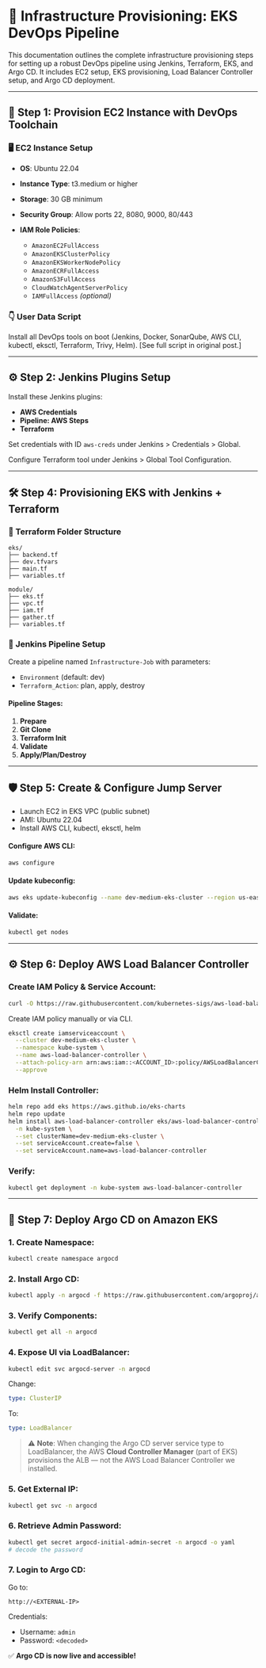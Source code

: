 # 🧱 Infrastructure Provisioning: EKS DevOps Pipeline

This documentation outlines the complete infrastructure provisioning steps for setting up a robust DevOps pipeline using Jenkins, Terraform, EKS, and Argo CD. It includes EC2 setup, EKS provisioning, Load Balancer Controller setup, and Argo CD deployment.

---

## 🚀 Step 1: Provision EC2 Instance with DevOps Toolchain

### 🖥️ EC2 Instance Setup

* **OS**: Ubuntu 22.04
* **Instance Type**: t3.medium or higher
* **Storage**: 30 GB minimum
* **Security Group**: Allow ports 22, 8080, 9000, 80/443
* **IAM Role Policies**:

  * `AmazonEC2FullAccess`
  * `AmazonEKSClusterPolicy`
  * `AmazonEKSWorkerNodePolicy`
  * `AmazonECRFullAccess`
  * `AmazonS3FullAccess`
  * `CloudWatchAgentServerPolicy`
  * `IAMFullAccess` *(optional)*

### 👇 User Data Script

Install all DevOps tools on boot (Jenkins, Docker, SonarQube, AWS CLI, kubectl, eksctl, Terraform, Trivy, Helm). \[See full script in original post.]

---

## ⚙️ Step 2: Jenkins Plugins Setup

Install these Jenkins plugins:

* **AWS Credentials**
* **Pipeline: AWS Steps**
* **Terraform**

Set credentials with ID `aws-creds` under Jenkins > Credentials > Global.

Configure Terraform tool under Jenkins > Global Tool Configuration.

---

## 🛠️ Step 4: Provisioning EKS with Jenkins + Terraform

### 📁 Terraform Folder Structure

```
eks/
├── backend.tf
├── dev.tfvars
├── main.tf
├── variables.tf

module/
├── eks.tf
├── vpc.tf
├── iam.tf
├── gather.tf
├── variables.tf
```

### 🔧 Jenkins Pipeline Setup

Create a pipeline named `Infrastructure-Job` with parameters:

* `Environment` (default: dev)
* `Terraform_Action`: plan, apply, destroy

#### Pipeline Stages:

1. **Prepare**
2. **Git Clone**
3. **Terraform Init**
4. **Validate**
5. **Apply/Plan/Destroy**

---

## 🛡️ Step 5: Create & Configure Jump Server

* Launch EC2 in EKS VPC (public subnet)
* AMI: Ubuntu 22.04
* Install AWS CLI, kubectl, eksctl, helm

#### Configure AWS CLI:

```bash
aws configure
```

#### Update kubeconfig:

```bash
aws eks update-kubeconfig --name dev-medium-eks-cluster --region us-east-1
```

#### Validate:

```bash
kubectl get nodes
```

---

## ⚙️ Step 6: Deploy AWS Load Balancer Controller

### Create IAM Policy & Service Account:

```bash
curl -O https://raw.githubusercontent.com/kubernetes-sigs/aws-load-balancer-controller/v2.5.4/docs/install/iam_policy.json
```

Create IAM policy manually or via CLI.

```bash
eksctl create iamserviceaccount \
  --cluster dev-medium-eks-cluster \
  --namespace kube-system \
  --name aws-load-balancer-controller \
  --attach-policy-arn arn:aws:iam::<ACCOUNT_ID>:policy/AWSLoadBalancerControllerIAMPolicy \
  --approve
```

### Helm Install Controller:

```bash
helm repo add eks https://aws.github.io/eks-charts
helm repo update
helm install aws-load-balancer-controller eks/aws-load-balancer-controller \
  -n kube-system \
  --set clusterName=dev-medium-eks-cluster \
  --set serviceAccount.create=false \
  --set serviceAccount.name=aws-load-balancer-controller
```

### Verify:

```bash
kubectl get deployment -n kube-system aws-load-balancer-controller
```

---

## 🚀 Step 7: Deploy Argo CD on Amazon EKS

### 1. Create Namespace:

```bash
kubectl create namespace argocd
```

### 2. Install Argo CD:

```bash
kubectl apply -n argocd -f https://raw.githubusercontent.com/argoproj/argo-cd/v2.4.7/manifests/install.yaml
```

### 3. Verify Components:

```bash
kubectl get all -n argocd
```

### 4. Expose UI via LoadBalancer:

```bash
kubectl edit svc argocd-server -n argocd
```

Change:

```yaml
type: ClusterIP
```

To:

```yaml
type: LoadBalancer
```

> ⚠️ **Note**: When changing the Argo CD server service type to LoadBalancer, the AWS **Cloud Controller Manager** (part of EKS) provisions the ALB — not the AWS Load Balancer Controller we installed.

### 5. Get External IP:

```bash
kubectl get svc -n argocd
```

### 6. Retrieve Admin Password:

```bash
kubectl get secret argocd-initial-admin-secret -n argocd -o yaml
# decode the password
```

### 7. Login to Argo CD:

Go to:

```
http://<EXTERNAL-IP>
```

Credentials:

* Username: `admin`
* Password: `<decoded>`

✅ **Argo CD is now live and accessible!**
